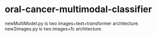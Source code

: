 # oral-cancer-multimodal-classifier
newMultiModel.py is two images+text+transformer architecture.
new2images.py is two images+fc architecture.
